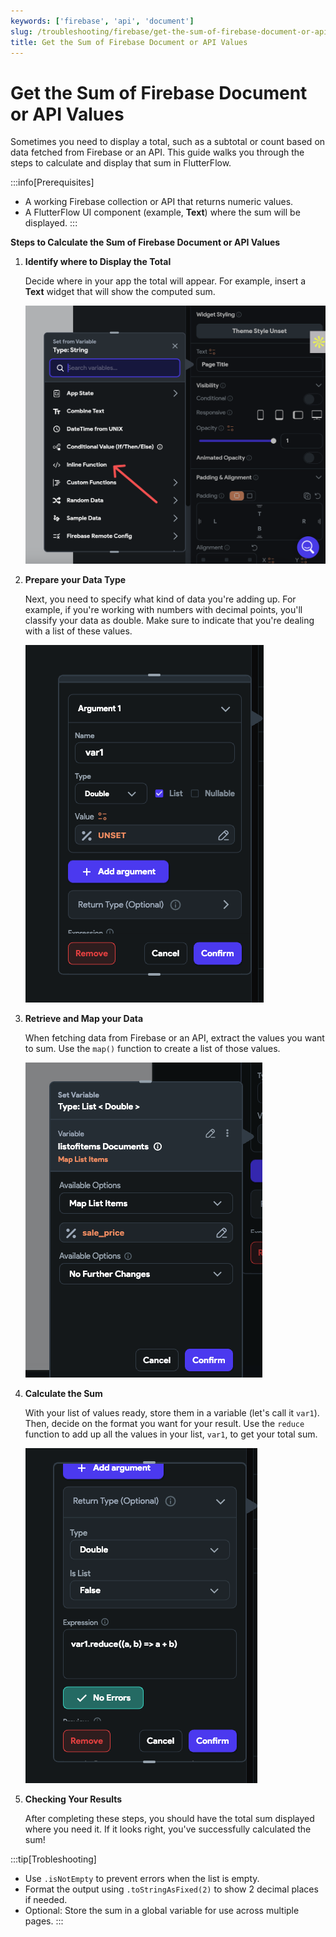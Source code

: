 ```yaml
---
keywords: ['firebase', 'api', 'document']
slug: /troubleshooting/firebase/get-the-sum-of-firebase-document-or-api-values
title: Get the Sum of Firebase Document or API Values
---
```

# Get the Sum of Firebase Document or API Values

Sometimes you need to display a total, such as a subtotal or count based on data fetched from Firebase or an API. This guide walks you through the steps to calculate and display that sum in FlutterFlow.

:::info[Prerequisites]
- A working Firebase collection or API that returns numeric values.
- A FlutterFlow UI component (example, **Text**) where the sum will be displayed.
:::

**Steps to Calculate the Sum of Firebase Document or API Values**

1. **Identify where to Display the Total**

    Decide where in your app the total will appear. For example, insert a **Text** widget that will show the computed sum.

    ![](../assets/20250430121219360101.png)

2. **Prepare your Data Type**

    Next, you need to specify what kind of data you're adding up. For example, if you're working with numbers with decimal points, you'll classify your data as double. Make sure to indicate that you're dealing with a list of these values.

    ![](../assets/20250430121219606895.png)


3. **Retrieve and Map your Data**

    When fetching data from Firebase or an API, extract the values you want to sum. Use the `map()` function to create a list of those values.

    ![](../assets/20250430121219871237.png)

4. **Calculate the Sum**

    With your list of values ready, store them in a variable (let's call it `var1`). Then, decide on the format you want for your result. Use the `reduce` function to add up all the values in your list, `var1`, to get your total sum.

    ![](../assets/20250430121220084430.png)

5. **Checking Your Results**

    After completing these steps, you should have the total sum displayed where you need it. If it looks right, you've successfully calculated the sum!

    [](../assets/20250430121220338400.png)

:::tip[Trobleshooting]
- Use `.isNotEmpty` to prevent errors when the list is empty.
- Format the output using `.toStringAsFixed(2)` to show 2 decimal places if needed.
- Optional: Store the sum in a global variable for use across multiple pages.
:::